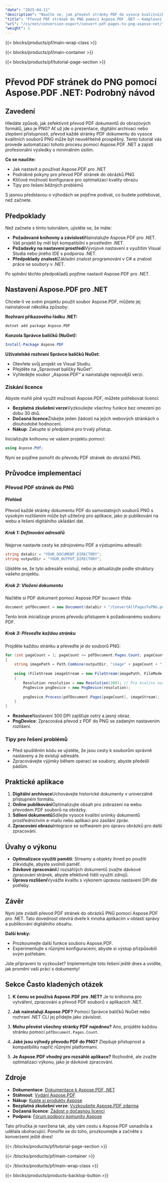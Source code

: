 ```yaml
---
"date": "2025-04-11"
"description": "Naučte se, jak převést stránky PDF do vysoce kvalitních obrázků PNG pomocí Aspose.PDF pro .NET. Postupujte podle tohoto podrobného návodu a efektivně automatizujte proces převodu."
"title": "Převod PDF stránek do PNG pomocí Aspose.PDF .NET – Komplexní průvodce"
"url": "/cs/net/conversion-export/convert-pdf-pages-to-png-aspose-net/"
"weight": 1
---
```


{{< blocks/products/pf/main-wrap-class >}}

{{< blocks/products/pf/main-container >}}

{{< blocks/products/pf/tutorial-page-section >}}


# Převod PDF stránek do PNG pomocí Aspose.PDF .NET: Podrobný návod

## Zavedení

Hledáte způsob, jak zefektivnit převod PDF dokumentů do obrazových formátů, jako je PNG? Ať už jde o prezentace, digitální archivaci nebo zlepšení přístupnosti, převod každé stránky PDF dokumentu do vysoce kvalitních souborů PNG může být neuvěřitelně prospěšný. Tento tutoriál vás provede automatizací tohoto procesu pomocí Aspose.PDF .NET a zajistí profesionální výsledky s minimálním úsilím.

**Co se naučíte:**
- Jak nastavit a používat Aspose.PDF pro .NET
- Podrobné pokyny pro převod PDF stránek do obrázků PNG
- Klíčové možnosti konfigurace pro optimalizaci kvality obrazu
- Tipy pro řešení běžných problémů

S jasnou představou o výhodách se pojďme podívat, co budete potřebovat, než začnete.

## Předpoklady

Než začnete s tímto tutoriálem, ujistěte se, že máte:
- **Požadované knihovny a závislosti**Nainstalujte Aspose.PDF pro .NET. Váš projekt by měl být kompatibilní s prostředím .NET.
- **Požadavky na nastavení prostředí**Vývojové nastavení s využitím Visual Studia nebo jiného IDE s podporou .NET.
- **Předpoklady znalostí**Základní znalost programování v C# a znalost práce se soubory v .NET.

Po splnění těchto předpokladů pojďme nastavit Aspose.PDF pro .NET.

## Nastavení Aspose.PDF pro .NET

Chcete-li ve svém projektu použít soubor Aspose.PDF, můžete jej nainstalovat několika způsoby:

**Rozhraní příkazového řádku .NET:**
```bash
dotnet add package Aspose.PDF
```

**Konzola Správce balíčků (NuGet):**
```powershell
Install-Package Aspose.PDF
```

**Uživatelské rozhraní Správce balíčků NuGet**: 
- Otevřete svůj projekt ve Visual Studiu.
- Přejděte na „Spravovat balíčky NuGet“.
- Vyhledejte soubor „Aspose.PDF“ a nainstalujte nejnovější verzi.

### Získání licence

Abyste mohli plně využít možnosti Aspose.PDF, můžete potřebovat licenci:
- **Bezplatná zkušební verze**Vyzkoušejte všechny funkce bez omezení po dobu 30 dnů.
- **Dočasná licence**Získejte jeden žádostí na jejich webových stránkách o dlouhodobé hodnocení.
- **Nákup**: Zakupte si předplatné pro trvalý přístup.

Inicializujte knihovnu ve vašem projektu pomocí:

```csharp
using Aspose.Pdf;
```

Nyní se pojďme ponořit do převodu PDF stránek do obrázků PNG.

## Průvodce implementací

### Převod PDF stránek do PNG

#### Přehled
Převod každé stránky dokumentu PDF do samostatných souborů PNG s vysokým rozlišením může být užitečný pro aplikace, jako je publikování na webu a řešení digitálního ukládání dat.

##### Krok 1: Definování adresářů
Nejprve nastavte cesty ke zdrojovému PDF a výstupnímu adresáři:

```csharp
string dataDir = "YOUR_DOCUMENT_DIRECTORY";
string outputDir = "YOUR_OUTPUT_DIRECTORY";
```

Ujistěte se, že tyto adresáře existují, nebo je aktualizujte podle struktury vašeho projektu.

##### Krok 2: Vložení dokumentu
Načtěte si PDF dokument pomocí Aspose.PDF `Document` třída:

```csharp
document pdfDocument = new Document(dataDir + "/ConvertAllPagesToPNG.pdf");
```

Tento krok inicializuje proces převodu přístupem k požadovanému souboru PDF.

##### Krok 3: Převeďte každou stránku
Projděte každou stránku a převeďte je do souborů PNG:

```csharp
for (int pageCount = 1; pageCount <= pdfDocument.Pages.Count; pageCount++)
{
    string imagePath = Path.Combine(outputDir, "image" + pageCount + "_out.png");
    
    using (FileStream imageStream = new FileStream(imagePath, FileMode.Create))
    {
        Resolution resolution = new Resolution(300); // Pro kvalitu nastaveno na vysoké DPI
        PngDevice pngDevice = new PngDevice(resolution);
        
        pngDevice.Process(pdfDocument.Pages[pageCount], imageStream);
    }
}
```
- **Rezoluce**Nastavení 300 DPI zajišťuje ostrý a jasný obraz.
- **PngDevice**: Zpracovává převod z PDF do PNG se zadaným nastavením rozlišení.

### Tipy pro řešení problémů

- Před spuštěním kódu se ujistěte, že jsou cesty k souborům správně nastaveny a že existují adresáře.
- Zpracovávejte výjimky během operací se soubory, abyste předešli pádům.

## Praktické aplikace

1. **Digitální archivace**Uchovávejte historické dokumenty v univerzálně přístupném formátu.
2. **Online publikování**Optimalizujte obsah pro zobrazení na webu převodem PDF souborů na obrázky.
3. **Sdílení dokumentů**Sdílejte vysoce kvalitní snímky dokumentů prostřednictvím e-mailu nebo aplikací pro zasílání zpráv.
4. **Zpracování obrazu**Integrace se softwarem pro úpravu obrázků pro další zpracování.

## Úvahy o výkonu

- **Optimalizace využití paměti**: Streamy a objekty ihned po použití zlikvidujte, abyste uvolnili paměť.
- **Dávkové zpracování**U rozsáhlých dokumentů zvažte dávkové zpracování stránek, abyste efektivně řídili využití zdrojů.
- **Úprava rozlišení**Vyvážte kvalitu s výkonem úpravou nastavení DPI dle potřeby.

## Závěr

Nyní jste zvládli převod PDF stránek do obrázků PNG pomocí Aspose.PDF pro .NET. Tato dovednost otevírá dveře k mnoha aplikacím v oblasti správy a publikování digitálního obsahu.

**Další kroky:**
- Prozkoumejte další funkce souboru Aspose.PDF.
- Experimentujte s různými konfiguracemi, abyste si výstup přizpůsobili svým potřebám.

Jste připraveni to vyzkoušet? Implementujte toto řešení ještě dnes a uvidíte, jak promění vaši práci s dokumenty!

## Sekce Často kladených otázek

1. **K čemu se používá Aspose.PDF pro .NET?** 
   Je to knihovna pro vytváření, zpracování a převod PDF souborů v aplikacích .NET.

2. **Jak nainstaluji Aspose.PDF?**
   Pomocí Správce balíčků NuGet nebo rozhraní .NET CLI jej přidejte jako závislost.

3. **Mohu převést všechny stránky PDF najednou?**
   Ano, projděte každou stránku pomocí `pdfDocument.Pages.Count`.

4. **Jaké jsou výhody převodu PDF do PNG?**
   Zlepšuje přístupnost a kompatibilitu napříč různými platformami.

5. **Je Aspose.PDF vhodný pro rozsáhlé aplikace?**
   Rozhodně, ale zvažte optimalizaci výkonu, jako je dávkové zpracování.

## Zdroje

- **Dokumentace**: [Dokumentace k Aspose.PDF .NET](https://reference.aspose.com/pdf/net/)
- **Stáhnout**: [Vydání Aspose.PDF](https://releases.aspose.com/pdf/net/)
- **Nákup**: [Kupte si produkty Aspose](https://purchase.aspose.com/buy)
- **Bezplatná zkušební verze**: [Vyzkoušejte Aspose.PDF zdarma](https://releases.aspose.com/pdf/net/)
- **Dočasná licence**: [Žádost o dočasnou licenci](https://purchase.aspose.com/temporary-license/)
- **Podpora**: [Fórum podpory komunity Aspose](https://forum.aspose.com/c/pdf/10)

Tato příručka je navržena tak, aby vám cestu s Aspose.PDF usnadnila a udělala obohacující. Ponořte se do toho, prozkoumejte a začněte s konverzemi ještě dnes!

{{< /blocks/products/pf/tutorial-page-section >}}

{{< /blocks/products/pf/main-container >}}

{{< /blocks/products/pf/main-wrap-class >}}

{{< blocks/products/products-backtop-button >}}